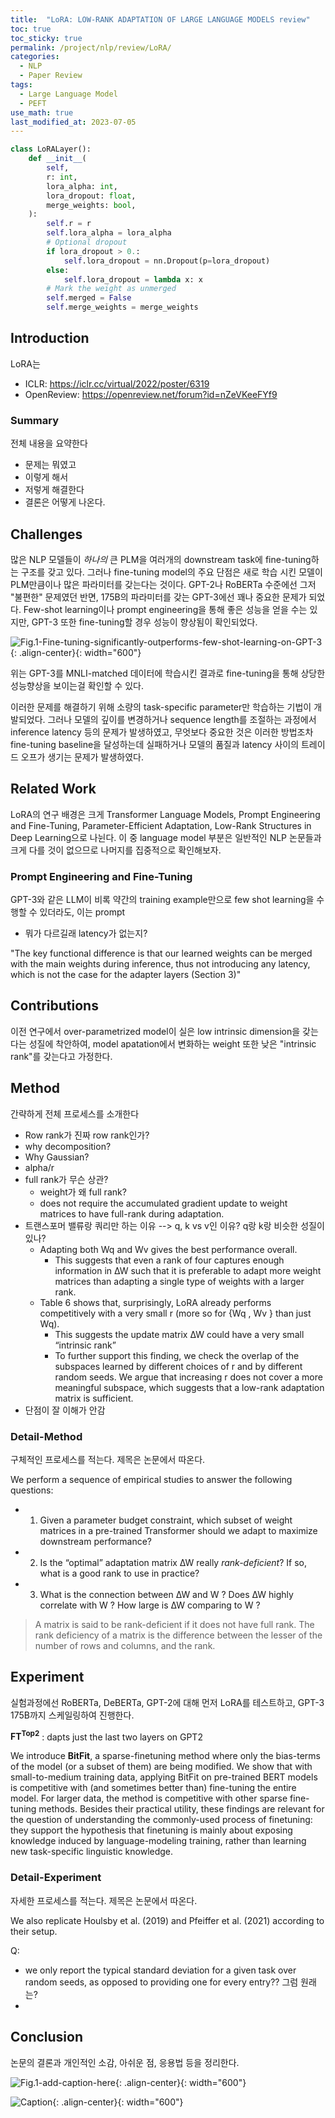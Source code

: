 ```yaml
---
title:  "LoRA: LOW-RANK ADAPTATION OF LARGE LANGUAGE MODELS review"
toc: true
toc_sticky: true
permalink: /project/nlp/review/LoRA/
categories:
  - NLP
  - Paper Review
tags:
  - Large Language Model
  - PEFT
use_math: true
last_modified_at: 2023-07-05
---
```


```py
class LoRALayer():
    def __init__(
        self, 
        r: int, 
        lora_alpha: int, 
        lora_dropout: float,
        merge_weights: bool,
    ):
        self.r = r
        self.lora_alpha = lora_alpha
        # Optional dropout
        if lora_dropout > 0.:
            self.lora_dropout = nn.Dropout(p=lora_dropout)
        else:
            self.lora_dropout = lambda x: x
        # Mark the weight as unmerged
        self.merged = False
        self.merge_weights = merge_weights
```

## Introduction

LoRA는 

- ICLR: https://iclr.cc/virtual/2022/poster/6319
- OpenReview: https://openreview.net/forum?id=nZeVKeeFYf9

### Summary

전체 내용을 요약한다

- 문제는 뭐였고
- 이렇게 해서
- 저렇게 해결한다
- 결론은 어떻게 나온다.

## Challenges

많은 NLP 모델들이 _하나의_ 큰 PLM을 여러개의 downstream task에 fine-tuning하는 구조를 갖고 있다.
그러나 fine-tuning model의 주요 단점은 새로 학습 시킨 모델이 PLM만큼이나 많은 파라미터를 갖는다는 것이다.
GPT-2나 RoBERTa 수준에선 그저 "불편한" 문제였던 반면, 175B의 파라미터를 갖는 GPT-3에선 꽤나 중요한 문제가 되었다.
Few-shot learning이나 prompt engineering을 통해 좋은 성능을 얻을 수는 있지만, GPT-3 또한 fine-tuning할 경우 성능이 향상됨이 확인되었다.

![Fig.1-Fine-tuning-significantly-outperforms-few-shot-learning-on-GPT-3]({{site.url}}{{site.baseurl}}/assets/posts/nlp/LoRA-Fig.1.png){: .align-center}{: width="600"}

위는 GPT-3를 MNLI-matched 데이터에 학습시킨 결과로 fine-tuning을 통해 상당한 성능향상을 보이는걸 확인할 수 있다.

이러한 문제를 해결하기 위해 소량의 task-specific parameter만 학습하는 기법이 개발되었다.
그러나 모델의 깊이를 변경하거나 sequence length를 조절하는 과정에서 inference latency 등의 문제가 발생하였고, 무엇보다 중요한 것은 이러한 방법조차 fine-tuning baseline을 달성하는데 실패하거나 모델의 품질과 latency 사이의 트레이드 오프가 생기는 문제가 발생하였다.

## Related Work

LoRA의 연구 배경은 크게 Transformer Language Models, Prompt Engineering and Fine-Tuning, Parameter-Efficient Adaptation, Low-Rank Structures in Deep Learning으로 나뉜다.
이 중 language model 부분은 일반적인 NLP 논문들과 크게 다를 것이 없으므로 나머지를 집중적으로 확인해보자.

### Prompt Engineering and Fine-Tuning

GPT-3와 같은 LLM이 비록 약간의 training example만으로 few shot learning을 수행할 수 있더라도, 이는 prompt


- 뭐가 다르길래 latency가 없는지?

"The key functional difference is that our learned weights can be merged with the main weights during inference, thus not introducing any latency, which is not the case for the adapter layers (Section 3)"

## Contributions

이전 연구에서 over-parametrized model이 실은 low intrinsic dimension을 갖는다는 성질에 착안하여, model apatation에서 변화하는 weight 또한 낮은 "intrinsic rank"를 갖는다고 가정한다.

## Method

간략하게 전체 프로세스를 소개한다

- Row rank가 진짜 row rank인가?
- why decomposition?
- Why Gaussian?
- alpha/r
- full rank가 무슨 상관?
  - weight가 왜 full rank?
  - does not require the accumulated gradient update to weight matrices to have full-rank during adaptation.
- 트랜스포머 밸류랑 쿼리만 하는 이유 --> q, k vs v인 이유? q랑 k랑 비슷한 성질이 있나?
  - Adapting both Wq and Wv gives the best performance overall.
    - This suggests that even a rank of four captures enough information in ∆W such that it is preferable to adapt more weight matrices than adapting a single type of weights with a larger rank.
  - Table 6 shows that, surprisingly, LoRA already performs competitively with a very small r (more so for {Wq , Wv } than just Wq).
    - This suggests the update matrix ∆W could have a very small “intrinsic rank”
    - To further support this finding, we check the overlap of the subspaces learned by
different choices of r and by different random seeds. We argue that increasing r does not cover a
more meaningful subspace, which suggests that a low-rank adaptation matrix is sufficient.
- 단점이 잘 이해가 안감

### Detail-Method

구체적인 프로세스를 적는다.
제목은 논문에서 따온다.

We perform a sequence of empirical studies to answer the following questions: 
- 1. Given a parameter budget constraint, which subset of weight matrices in a pre-trained Transformer should we adapt to maximize downstream performance?
- 2. Is the “optimal” adaptation matrix ∆W really _rank-deficient_? If so, what is a good rank to use in practice?
- 3. What is the connection between ∆W and W ? Does ∆W highly correlate with W ? How large is ∆W comparing to W ?

> A matrix is said to be rank-deficient if it does not have full rank. The rank deficiency of a matrix is the difference between the lesser of the number of rows and columns, and the rank. 

## Experiment

실험과정에선 RoBERTa, DeBERTa, GPT-2에 대해 먼저 LoRA를 테스트하고, GPT-3 175B까지 스케일링하여 진행한다.

**FT<sup>Top2</sup>** : dapts just the last two layers on GPT2

We introduce **BitFit**, a sparse-finetuning method where only the bias-terms of the model (or a subset of them) are being modified. We show that with small-to-medium training data, applying BitFit on pre-trained BERT models is competitive with (and sometimes better than) fine-tuning the entire model. For larger data, the method is competitive with other sparse fine-tuning methods. Besides their practical utility, these findings are relevant for the question of understanding the commonly-used process of finetuning: they support the hypothesis that finetuning is mainly about exposing knowledge induced by language-modeling training, rather than learning new task-specific linguistic knowledge.

### Detail-Experiment

자세한 프로세스를 적는다.
제목은 논문에서 따온다.

We also replicate Houlsby et al. (2019) and Pfeiffer et al. (2021) according to their setup.

Q:
- we only report the typical standard deviation for a given task over random seeds, as opposed to providing one for every entry?? 그럼 원래는?
- 

## Conclusion

논문의 결론과 개인적인 소감, 아쉬운 점, 응용법 등을 정리한다.

![Fig.1-add-caption-here]({{site.url}}{{site.baseurl}}/assets/posts/CATEGORY/POST-NAME-Fig.1.png){: .align-center}{: width="600"}

![Caption](URL){: .align-center}{: width="600"}

